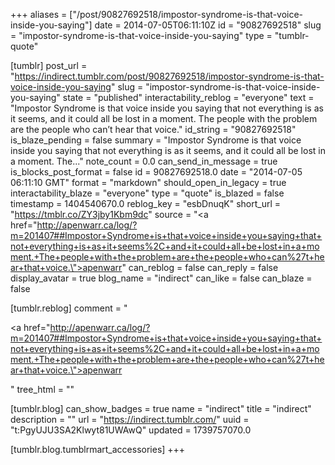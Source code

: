 +++
aliases = ["/post/90827692518/impostor-syndrome-is-that-voice-inside-you-saying"]
date = 2014-07-05T06:11:10Z
id = "90827692518"
slug = "impostor-syndrome-is-that-voice-inside-you-saying"
type = "tumblr-quote"

[tumblr]
post_url = "https://indirect.tumblr.com/post/90827692518/impostor-syndrome-is-that-voice-inside-you-saying"
slug = "impostor-syndrome-is-that-voice-inside-you-saying"
state = "published"
interactability_reblog = "everyone"
text = "Impostor Syndrome is that voice inside you saying that not everything is as it seems, and it could all be lost in a moment. The people with the problem are the people who can&rsquo;t hear that voice."
id_string = "90827692518"
is_blaze_pending = false
summary = "Impostor Syndrome is that voice inside you saying that not everything is as it seems, and it could all be lost in a moment. The..."
note_count = 0.0
can_send_in_message = true
is_blocks_post_format = false
id = 90827692518.0
date = "2014-07-05 06:11:10 GMT"
format = "markdown"
should_open_in_legacy = true
interactability_blaze = "everyone"
type = "quote"
is_blazed = false
timestamp = 1404540670.0
reblog_key = "esbDnuqK"
short_url = "https://tmblr.co/ZY3jby1Kbm9dc"
source = "<a href=\"http://apenwarr.ca/log/?m=201407##Impostor+Syndrome+is+that+voice+inside+you+saying+that+not+everything+is+as+it+seems%2C+and+it+could+all+be+lost+in+a+moment.+The+people+with+the+problem+are+the+people+who+can%27t+hear+that+voice.\">apenwarr</a>"
can_reblog = false
can_reply = false
display_avatar = true
blog_name = "indirect"
can_like = false
can_blaze = false

[tumblr.reblog]
comment = "<p><a href=\"http://apenwarr.ca/log/?m=201407##Impostor+Syndrome+is+that+voice+inside+you+saying+that+not+everything+is+as+it+seems%2C+and+it+could+all+be+lost+in+a+moment.+The+people+with+the+problem+are+the+people+who+can%27t+hear+that+voice.\">apenwarr</a></p>"
tree_html = ""

[tumblr.blog]
can_show_badges = true
name = "indirect"
title = "indirect"
description = ""
url = "https://indirect.tumblr.com/"
uuid = "t:PgyUJU3SA2Klwyt81UWAwQ"
updated = 1739757070.0

[tumblr.blog.tumblrmart_accessories]
+++
